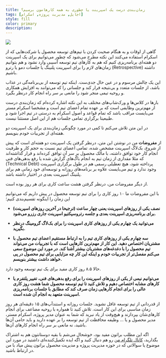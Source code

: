 ```yaml
---
title: زمان‌بندی درست یک اسپرینت یا چطوری به همه کارهامون برسیم؟
tags: [اجایل, مدیریت پروژه, اسکرام]
style: fill
color: primary
description:
---
```

![](https://fa.ahmadi.pm/assets/imgpsts/timingsprint.jpg)

گاهی از اوقات و به هنگام صحبت کردن با تیم‌های توسعه محصول یا شرکت‌هایی که از اسکرام استفاده می‌کنند این نکته مطرح می‌شود که چطور می‌توانیم برای یک اسپرینت دو هفته‌ای برنامه‌ریزی کنیم که هم به کارهای تیم توسعه آسیبی وارد نشود و هم بتوانیم زمان‌های لازم را برای اسپرینت پلنینگ یا جلسات دمو یا رترو (Retrospective) داشته باشیم.

این یک چالش مرسوم و در عین حال جدی‌ست. اینکه تیم توسعه از بی‌برنامه‌گی در عذاب باشد، از جلسات متعدد و بی‌نتیجه فرار کند و جلساتی را که می‌توانند به افزایش همکاری و روحیه تیمی منجر شود را مانعی بر سر راه انجام کار درنظر بگیرد.

بارها در کلاس‌ها و ورک‌شاپ‌های مختلف به این نکته اشاره کرده‌ام که زمان‌بندی درست از مهم‌ترین وظایفی است که بر عهده تمام اعضای تیم است و مشخصا اسکرام مستر می‌بایست مراقب باشد که تمام قواعد و اصول اسکرام به درستی در تیم اجرا شود و طبیعیتا برگزاری تمامی جلسات هم از این اصل مستثنا نیست.

در این متن تلاش می‌کنم تا کمی در مورد چگونگی زمان‌بندی برای یک اسپرینت دو هفته‌ای از تجربیات خودم بنویسم.

از **مفروضات** من در نوشتن این متن، درنظر گرفتن یک اسپرینت دو هفته‌ای است که پیش از شروع، بک‌لاگ اسپرینت مشخص شده، تمامی اعضای تیم نسبت به حجم کار و ظرفیت انجام کار خود توافق داشته، با مالک محصول بر سر آن توافق کرده‌اند و قرار گذاشته‌اند که مثلا مقداری از زمان تیم به انجام باگ‌های گزارش شده یا رفع بدهی‌های فنی (Technical Debt) پرداخته شود، هیچ تعطیلی رسمی هم در طول برگزاری اسپرینت وجود ندارد و تیم می‌بایست علاوه بر برنامه‌های روزانه و توسعه‌ای خود زمانی هم برای پلنینگ اسپرینت بعدی در اختیار داشته باشد.

از دیگر مفروضات من، درنظر گرفتن هشت ساعت کاری برای هر روز بوده است.

با این مفروضات ما ۱۰ روز کاری را برای تیم توسعه محصول در پیش داریم که می‌توانیم این زمان را اینگونه تقسیم‌بندی کنیم؛

* **نصف یکی از روزهای اسپرینت یعنی چهار ساعت (ترجیحا در آخرین روزهای اسپرینت) برای برنامه‌ریزی اسپرینت بعدی و جلسه رتروسپکتیو اسپرینت جاری رزرو می‌شود.**

* **می‌توانید یک چهارم یکی از روزهای کاری اسپرینت را برای بک‌لاگ گرومینگ درنظر بگیرید.**

* **سه چهارم یکی از روزهای کاری تیم را به ارتباط مستقیم اعضای تیم محصول با مشتریان اختصاص دهید. این کار از مهم‌ترین کارهایی است که با تجربیات من می‌تواند تیم محصول را با دغدغه‌های مشتریان بیشتر آشنا کند. در مورد این موضوع سعی می‌کنم مفصل‌تر از تجربیات خودم و اینکه این کار چه مزایایی برای تیم محصول در پی خواهد داشت بیشتر بنویسم.**

حالا ۸.۵ روز کاری مفید برای یک تیم توسعه وجود دارد.

* **می‌توانیم نیمی از یکی از روزهای اسپرینت را برای رفع بدهی‌های فنی، تغییر پلتفرم یا کارهای مشابه اختصاص دهیم و تلاش کنید تا تیم توسعه محصول شما هشت روز کاری عالی را برای انجام کارهایی زمان صرف کند که مطابق با جلسات برنامه‌ریزی اسپرینت متعهد به انجام آن شده است.**

از قدردانی از تیم توسعه غافل نشوید. جلسات روزانه و استندآپ‌های ۱۵ دقیقه‌ای هر روز زمان مناسبی برای این کار است. تلاش کنید تا همواره با روحیه مضاعف برای انجام کارهای‌شان بپردازند و هیچ‌وقت از یاد نبرید که شما به عنوان مدیر پروژه، اسکرام مستر، مدیر محصول و یا ... وظیفه محافظت از تیم توسعه‌ را بر عهده دارید و باید حامی آن‌ها باشید، نه مانعی بر سر راه انجام کارهای آن‌ها.

اگه این مطلب براتون مفید بود، خوشحال می‌شم با بقیه دوستانتون هم به اشتراک بگذارید، [کانال تلگرام من](https://t.me/ahmadipm) رو هم دنبال کنید و اگه ایده تکمیل‌کننده‌ای داشتید در مورد این موضوع یا سوالاتی که در حوزه مدیریت پروژه و مدیریت محصول براتون پیش میاد با من در ارتباط باشید.

